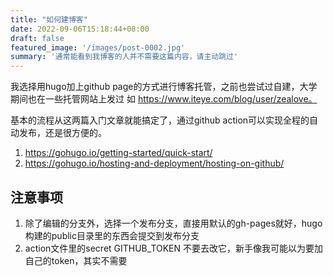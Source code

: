 ```yaml
---
title: "如何建博客"
date: 2022-09-06T15:18:44+08:00
draft: false
featured_image: '/images/post-0002.jpg'
summary: '通常能看到我博客的人并不需要这篇内容，请主动跳过'
---
```


我选择用hugo加上github page的方式进行博客托管，之前也尝试过自建，大学期间也在一些托管网站上发过 如 https://www.iteye.com/blog/user/zealove。

基本的流程从这两篇入门文章就能搞定了，通过github action可以实现全程的自动发布，还是很方便的。

1. https://gohugo.io/getting-started/quick-start/
2. https://gohugo.io/hosting-and-deployment/hosting-on-github/

## 注意事项

1. 除了编辑的分支外，选择一个发布分支，直接用默认的gh-pages就好，hugo构建的public目录里的东西会提交到发布分支
2. action文件里的secret GITHUB_TOKEN 不要去改它，新手像我可能以为要加自己的token，其实不需要
